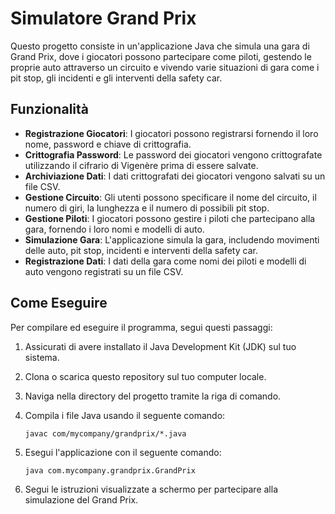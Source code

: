 # Simulatore Grand Prix

Questo progetto consiste in un'applicazione Java che simula una gara di Grand Prix, dove i giocatori possono partecipare come piloti, gestendo le proprie auto attraverso un circuito e vivendo varie situazioni di gara come i pit stop, gli incidenti e gli interventi della safety car.

## Funzionalità

- **Registrazione Giocatori**: I giocatori possono registrarsi fornendo il loro nome, password e chiave di crittografia.
- **Crittografia Password**: Le password dei giocatori vengono crittografate utilizzando il cifrario di Vigenère prima di essere salvate.
- **Archiviazione Dati**: I dati crittografati dei giocatori vengono salvati su un file CSV.
- **Gestione Circuito**: Gli utenti possono specificare il nome del circuito, il numero di giri, la lunghezza e il numero di possibili pit stop.
- **Gestione Piloti**: I giocatori possono gestire i piloti che partecipano alla gara, fornendo i loro nomi e modelli di auto.
- **Simulazione Gara**: L'applicazione simula la gara, includendo movimenti delle auto, pit stop, incidenti e interventi della safety car.
- **Registrazione Dati**: I dati della gara come nomi dei piloti e modelli di auto vengono registrati su un file CSV.

## Come Eseguire

Per compilare ed eseguire il programma, segui questi passaggi:

1. Assicurati di avere installato il Java Development Kit (JDK) sul tuo sistema.
2. Clona o scarica questo repository sul tuo computer locale.
3. Naviga nella directory del progetto tramite la riga di comando.
4. Compila i file Java usando il seguente comando:

    ```
    javac com/mycompany/grandprix/*.java
    ```

5. Esegui l'applicazione con il seguente comando:

    ```
    java com.mycompany.grandprix.GrandPrix
    ```

6. Segui le istruzioni visualizzate a schermo per partecipare alla simulazione del Grand Prix.


